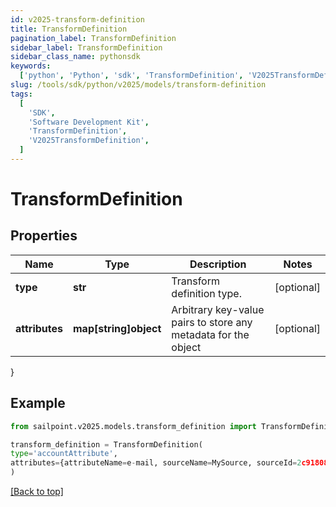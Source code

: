 ```yaml
---
id: v2025-transform-definition
title: TransformDefinition
pagination_label: TransformDefinition
sidebar_label: TransformDefinition
sidebar_class_name: pythonsdk
keywords:
  ['python', 'Python', 'sdk', 'TransformDefinition', 'V2025TransformDefinition']
slug: /tools/sdk/python/v2025/models/transform-definition
tags:
  [
    'SDK',
    'Software Development Kit',
    'TransformDefinition',
    'V2025TransformDefinition',
  ]
---
```


# TransformDefinition

## Properties

| Name | Type | Description | Notes |
| --- | --- | --- | --- |
| **type** | **str** | Transform definition type. | [optional] |
| **attributes** | **map[string]object** | Arbitrary key-value pairs to store any metadata for the object | [optional] |

}

## Example

```python
from sailpoint.v2025.models.transform_definition import TransformDefinition

transform_definition = TransformDefinition(
type='accountAttribute',
attributes={attributeName=e-mail, sourceName=MySource, sourceId=2c9180877a826e68017a8c0b03da1a53}
)

```

[[Back to top]](#)
